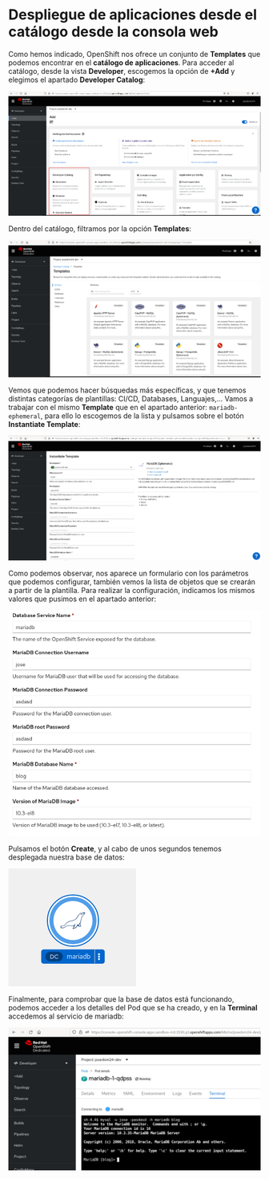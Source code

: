 # Despliegue de aplicaciones desde el catálogo desde la consola web

Como hemos indicado, OpenShift nos ofrece un conjunto de **Templates** que podemos encontrar en el **catálogo de aplicaciones**. Para acceder al catálogo, desde la vista **Developer**, escogemos la opción de **+Add** y elegimos el apartado **Developer Catalog**:

![catalogoweb](img/catalogoweb1.png)

Dentro del catálogo, filtramos por la opción **Templates**:

![catalogoweb](img/catalogoweb2.png)

Vemos que podemos hacer búsquedas más específicas, y que tenemos distintas categorías de plantillas: CI/CD, Databases, Languajes,...
Vamos a trabajar con el mismo **Template** que en el apartado anterior: `mariadb-ephemeral`, para ello lo escogemos de la lista y pulsamos sobre el botón **Instantiate Template**:

![catalogoweb](img/catalogoweb3.png)

Como podemos observar, nos aparece un formulario con los parámetros que podemos configurar, también vemos la lista de objetos que se crearán a partir de la plantilla. Para realizar la configuración, indicamos los mismos valores que pusimos en el apartado anterior:

![catalogoweb](img/catalogoweb4.png)

Pulsamos el botón **Create**, y al cabo de unos segundos tenemos desplegada nuestra base de datos:

![catalogoweb](img/catalogoweb5.png)

Finalmente, para comprobar que la base de datos está funcionando, podemos acceder a los detalles del Pod que se ha creado, y en la **Terminal** accedemos al servicio de mariadb:

![catalogoweb](img/catalogoweb6.png)